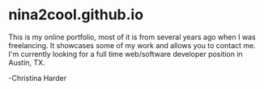 # nina2cool.github.io

This is my online portfolio, most of it is from several years ago when I was freelancing. It showcases some of my work and allows you to contact me.  I'm currently looking for a full time web/software developer position in Austin, TX.

-Christina Harder
